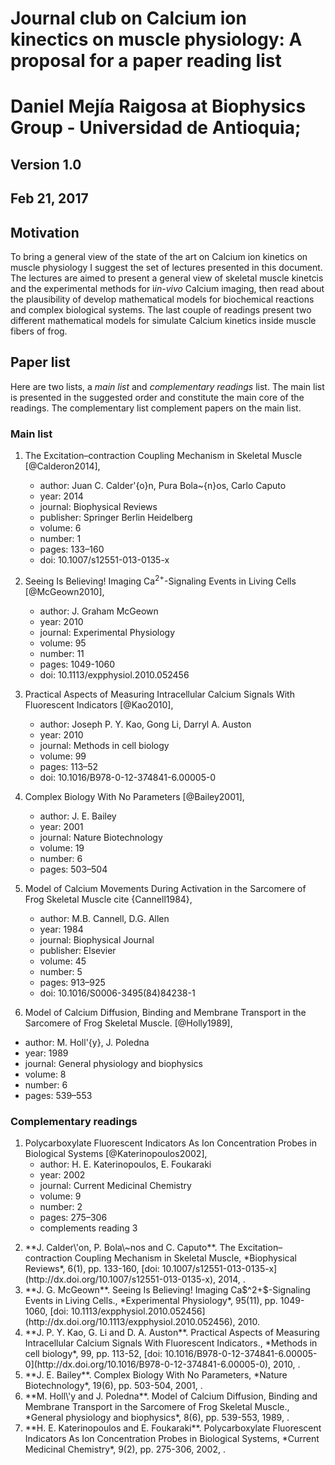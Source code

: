 # Journal club on Calcium ion kinectics on muscle physiology: A proposal for a paper reading list
# **Daniel Mejía Raigosa** at Biophysics Group - Universidad de Antioquia;
## **Version 1.0**
## Feb 21, 2017

## Motivation

To bring a general view of the state of the art on Calcium ion kinetics on muscle physiology
I suggest the set of lectures presented in this document. The lectures are aimed to present a general view of skeletal muscle kinetcis and the experimental methods for i*in-vivo* Calcium imaging, then read about the plausibility of develop mathematical models for biochemical reactions and complex biological systems. The last couple of readings present two different mathematical models for simulate Calcium kinetics inside muscle fibers of frog.


## Paper list

Here are two lists, a *main list* and *complementary readings* list. The main list is presented in the suggested order and constitute the main core of the readings. The complementary list complement papers on the main list.

### Main list

1. The Excitation–contraction Coupling Mechanism in Skeletal Muscle [@Calderon2014],
   * author:    Juan C. Calder\'{o}n, Pura Bola\~{n}os, Carlo Caputo
   * year:      2014
   * journal:   Biophysical Reviews
   * publisher: Springer Berlin Heidelberg
   * volume:    6
   * number:    1
   * pages:     133&ndash;160
   * doi:       10.1007/s12551-013-0135-x

2. Seeing Is Believing! Imaging Ca$^{2+}$-Signaling Events in Living Cells [@McGeown2010],
   * author:    J. Graham McGeown
   * year:      2010
   * journal:   Experimental Physiology
   * volume:    95
   * number:    11
   * pages:     1049-1060
   * doi:       10.1113/expphysiol.2010.052456

3. Practical Aspects of Measuring Intracellular Calcium Signals With Fluorescent Indicators [@Kao2010],
   * author:    Joseph P. Y. Kao, Gong Li, Darryl A. Auston
   * year:      2010
   * journal:   Methods in cell biology
   * volume:    99
   * pages:     113&ndash;52
   * doi:       10.1016/B978-0-12-374841-6.00005-0

4. Complex Biology With No Parameters [@Bailey2001],
   * author:    J. E. Bailey
   * year:      2001
   * journal:   Nature Biotechnology
   * volume:    19
   * number:    6
   * pages:     503&ndash;504

5. Model of Calcium Movements During Activation in the Sarcomere of Frog Skeletal Muscle cite {Cannell1984},
   * author:    M.B. Cannell, D.G. Allen
   * year:      1984
   * journal:   Biophysical Journal
   * publisher: Elsevier
   * volume:    45
   * number:    5
   * pages:     913&ndash;925
   * doi:       10.1016/S0006-3495(84)84238-1

6. Model of Calcium Diffusion, Binding and Membrane Transport in the Sarcomere of Frog Skeletal Muscle. [@Holly1989],
  * author:    M. Holl\'{y}, J. Poledna
  * year:      1989
  * journal:   General physiology and biophysics
  * volume:    8
  * number:    6
  * pages:     539&ndash;553


### Complementary readings

1. Polycarboxylate Fluorescent Indicators As Ion Concentration Probes in Biological Systems [@Katerinopoulos2002],
   * author:    H. E. Katerinopoulos, E. Foukaraki
   * year:      2002
   * journal:   Current Medicinal Chemistry
   * volume:    9
   * number:    2
   * pages:     275&ndash;306
   * complements reading 3
<!-- Bibliography in Publish format -->

 2. <div id="Calderon2014"></div> **J. Calder\'on, P. Bola\~nos and C. Caputo**. 
    The Excitation–contraction Coupling Mechanism in Skeletal Muscle,
    *Biophysical Reviews*,
    6(1),
    pp. 133-160,
    [doi: 10.1007/s12551-013-0135-x](http://dx.doi.org/10.1007/s12551-013-0135-x),
    2014,
    <http://dx.doi.org/10.1007/s12551-013-0135-x>.
 3. <div id="McGeown2010"></div> **J. G. McGeown**. 
    Seeing Is Believing! Imaging Ca$^2+$-Signaling Events in Living Cells.,
    *Experimental Physiology*,
    95(11),
    pp. 1049-1060,
    [doi: 10.1113/expphysiol.2010.052456](http://dx.doi.org/10.1113/expphysiol.2010.052456),
    2010.
 4. <div id="Kao2010"></div> **J. P. Y. Kao, G. Li and D. A. Auston**. 
    Practical Aspects of Measuring Intracellular Calcium Signals With Fluorescent Indicators.,
    *Methods in cell biology*,
    99,
    pp. 113-52,
    [doi: 10.1016/B978-0-12-374841-6.00005-0](http://dx.doi.org/10.1016/B978-0-12-374841-6.00005-0),
    2010,
    <http://www.sciencedirect.com/science/article/pii/B9780123748416000050>.
 5. <div id="Bailey2001"></div> **J. E. Bailey**. 
    Complex Biology With No Parameters,
    *Nature Biotechnology*,
    19(6),
    pp. 503-504,
    2001,
    <http://www.scopus.com/inward/record.url?eid=2-s2.0-0034995375&partnerID=40&md5=521cc9989de072dfbd50cdbbbba50fab>.
 6. <div id="Holly1989"></div> **M. Holl\'y and J. Poledna**. 
    Model of Calcium Diffusion, Binding and Membrane Transport in the Sarcomere of Frog Skeletal Muscle.,
    *General physiology and biophysics*,
    8(6),
    pp. 539-553,
    1989,
    <http://www.scopus.com/inward/record.url?eid=2-s2.0-0024825220&partnerID=40&md5=739a04463ea8d4a932b2c6599035be0b>.
 7. <div id="Katerinopoulos2002"></div> **H. E. Katerinopoulos and E. Foukaraki**. 
    Polycarboxylate Fluorescent Indicators As Ion Concentration Probes in Biological Systems,
    *Current Medicinal Chemistry*,
    9(2),
    pp. 275-306,
    2002,
    <http://www.scopus.com/inward/record.url?eid=2-s2.0-0036231960&partnerID=40&md5=c5eab7f5a7196f1466d83b0e813b5880>.


